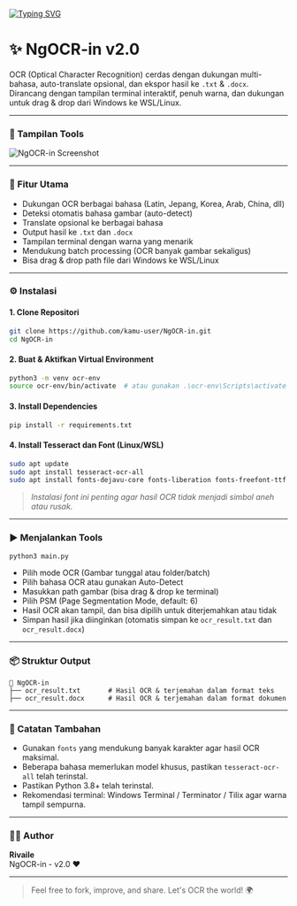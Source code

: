 [![Typing SVG](https://readme-typing-svg.herokuapp.com?font=Fira+Code&size=34&pause=1000&width=435&lines=NgOCR-in)](https://git.io/typing-svg)

# ✨ NgOCR-in v2.0

OCR (Optical Character Recognition) cerdas dengan dukungan multi-bahasa, auto-translate opsional, dan ekspor hasil ke `.txt` & `.docx`. Dirancang dengan tampilan terminal interaktif, penuh warna, dan dukungan untuk drag & drop dari Windows ke WSL/Linux.

---

### 📸 Tampilan Tools

![NgOCR-in Screenshot](https://i.imgur.com/8k4eAiU.png)

---

### 🚀 Fitur Utama

- Dukungan OCR berbagai bahasa (Latin, Jepang, Korea, Arab, China, dll)
- Deteksi otomatis bahasa gambar (auto-detect)
- Translate opsional ke berbagai bahasa
- Output hasil ke `.txt` dan `.docx`
- Tampilan terminal dengan warna yang menarik
- Mendukung batch processing (OCR banyak gambar sekaligus)
- Bisa drag & drop path file dari Windows ke WSL/Linux

---

### ⚙️ Instalasi

#### 1. Clone Repositori
```bash
git clone https://github.com/kamu-user/NgOCR-in.git
cd NgOCR-in
```

#### 2. Buat & Aktifkan Virtual Environment
```bash
python3 -m venv ocr-env
source ocr-env/bin/activate  # atau gunakan .\ocr-env\Scripts\activate di Windows
```

#### 3. Install Dependencies
```bash
pip install -r requirements.txt
```

#### 4. Install Tesseract dan Font (Linux/WSL)
```bash
sudo apt update
sudo apt install tesseract-ocr-all
sudo apt install fonts-dejavu-core fonts-liberation fonts-freefont-ttf
```
> *Instalasi font ini penting agar hasil OCR tidak menjadi simbol aneh atau rusak.*

---

### ▶️ Menjalankan Tools

```bash
python3 main.py
```

- Pilih mode OCR (Gambar tunggal atau folder/batch)
- Pilih bahasa OCR atau gunakan Auto-Detect
- Masukkan path gambar (bisa drag & drop ke terminal)
- Pilih PSM (Page Segmentation Mode, default: 6)
- Hasil OCR akan tampil, dan bisa dipilih untuk diterjemahkan atau tidak
- Simpan hasil jika diinginkan (otomatis simpan ke `ocr_result.txt` dan `ocr_result.docx`)

---

### 📦 Struktur Output

```
📁 NgOCR-in
├── ocr_result.txt       # Hasil OCR & terjemahan dalam format teks
├── ocr_result.docx      # Hasil OCR & terjemahan dalam format dokumen
```

---

### 📌 Catatan Tambahan

- Gunakan `fonts` yang mendukung banyak karakter agar hasil OCR maksimal.
- Beberapa bahasa memerlukan model khusus, pastikan `tesseract-ocr-all` telah terinstal.
- Pastikan Python 3.8+ telah terinstal.
- Rekomendasi terminal: Windows Terminal / Terminator / Tilix agar warna tampil sempurna.

---

### 👨‍💻 Author

**Rivaile**  
NgOCR-in - v2.0 ❤️  

---

> Feel free to fork, improve, and share. Let's OCR the world! 🌍

